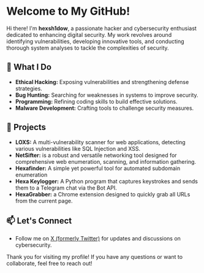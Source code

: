 # Welcome to My GitHub!

Hi there! I'm **hexsh1dow**, a passionate hacker and cybersecurity enthusiast dedicated to enhancing digital security. My work revolves around identifying vulnerabilities, developing innovative tools, and conducting thorough system analyses to tackle the complexities of security.

## 🔧 What I Do

- **Ethical Hacking:** Exposing vulnerabilities and strengthening defense strategies.
- **Bug Hunting:** Searching for weaknesses in systems to improve security.
- **Programming:** Refining coding skills to build effective solutions.
- **Malware Development:** Crafting tools to challenge security measures.

## 🚀 Projects

- **LOXS:** A multi-vulnerability scanner for web applications, detecting various vulnerabilities like SQL Injection and XSS.
- **NetSifter:** is a robust and versatile networking tool designed for comprehensive web enumeration, scanning, and information gathering.
- **Hexafinder:** A simple yet powerful tool for automated subdomain enumeration
- **Hexa Keylogger:** A Python program that captures keystrokes and sends them to a Telegram chat via the Bot API.
- **HexaGrabber:** a Chrome extension designed to quickly grab all URLs from the current page.

## 📫 Let's Connect

- Follow me on [X (formerly Twitter)](https://twitter.com/hexsh1dow) for updates and discussions on cybersecurity.

Thank you for visiting my profile! If you have any questions or want to collaborate, feel free to reach out!
